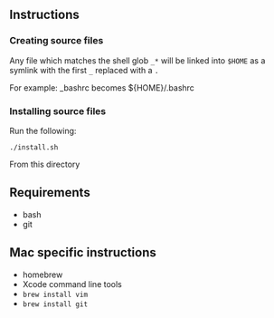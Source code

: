 ## Instructions
### Creating source files
Any file which matches the shell glob `_*` will be linked into `$HOME` as a symlink with the first `_`
replaced with a `.`

For example: _bashrc becomes ${HOME}/.bashrc

### Installing source files
Run the following:

    ./install.sh

From this directory

## Requirements
* bash
* git

## Mac specific instructions
* homebrew
* Xcode command line tools
* ```brew install vim```
* ```brew install git```
